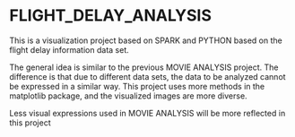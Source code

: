 # FLIGHT_DELAY_ANALYSIS
This is a visualization project based on SPARK and PYTHON based on the flight delay information data set.

The general idea is similar to the previous MOVIE ANALYSIS project. The difference is that due to different data sets, the data to be analyzed cannot be expressed in a similar way. This project uses more methods in the matplotlib package, and the visualized images are more diverse.

Less visual expressions used in MOVIE ANALYSIS will be more reflected in this project
